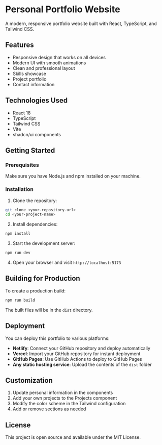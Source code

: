 
# Personal Portfolio Website

A modern, responsive portfolio website built with React, TypeScript, and Tailwind CSS.

## Features

- Responsive design that works on all devices
- Modern UI with smooth animations
- Clean and professional layout
- Skills showcase
- Project portfolio
- Contact information

## Technologies Used

- React 18
- TypeScript
- Tailwind CSS
- Vite
- shadcn/ui components

## Getting Started

### Prerequisites

Make sure you have Node.js and npm installed on your machine.

### Installation

1. Clone the repository:
```bash
git clone <your-repository-url>
cd <your-project-name>
```

2. Install dependencies:
```bash
npm install
```

3. Start the development server:
```bash
npm run dev
```

4. Open your browser and visit `http://localhost:5173`

## Building for Production

To create a production build:

```bash
npm run build
```

The built files will be in the `dist` directory.

## Deployment

You can deploy this portfolio to various platforms:

- **Netlify**: Connect your GitHub repository and deploy automatically
- **Vercel**: Import your GitHub repository for instant deployment
- **GitHub Pages**: Use GitHub Actions to deploy to GitHub Pages
- **Any static hosting service**: Upload the contents of the `dist` folder

## Customization

1. Update personal information in the components
2. Add your own projects to the Projects component
3. Modify the color scheme in the Tailwind configuration
4. Add or remove sections as needed

## License

This project is open source and available under the MIT License.
